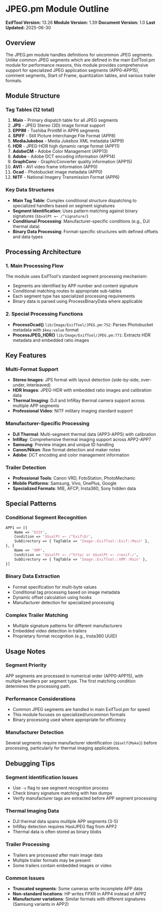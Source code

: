 # JPEG.pm Module Outline

**ExifTool Version:** 13.26
**Module Version:** 1.39
**Document Version:** 1.0
**Last Updated:** 2025-06-30

## Overview

The JPEG.pm module handles definitions for uncommon JPEG segments. Unlike common JPEG segments which are defined in the main ExifTool.pm module for performance reasons, this module provides comprehensive support for specialized JPEG application segments (APP0-APP15), comment segments, Start of Frame, quantization tables, and various trailer formats.

## Module Structure

### Tag Tables (12 total)

1. **Main** - Primary dispatch table for all JPEG segments
2. **JPS** - JPEG Stereo (3D) image format support
3. **EPPIM** - Toshiba PrintIM in APP6 segments
4. **SPIFF** - Still Picture Interchange File Format (APP8)
5. **MediaJukebox** - Media Jukebox XML metadata (APP9)
6. **HDR** - JPEG-HDR high dynamic range format (APP11)
7. **AdobeCM** - Adobe Color Management (APP13)
8. **Adobe** - Adobe DCT encoding information (APP14)
9. **GraphConv** - GraphicConverter quality information (APP15)
10. **AVI1** - AVI video frame information (APP0)
11. **Ocad** - Photobucket image metadata (APP0)
12. **NITF** - National Imagery Transmission Format (APP6)

### Key Data Structures

- **Main Tag Table**: Complex conditional structure dispatching to specialized handlers based on segment signatures
- **Segment Identification**: Uses pattern matching against binary signatures (`$$valPt =~ /^signature/`)
- **Conditional Processing**: Manufacturer-specific conditions (e.g., DJI thermal data)
- **Binary Data Processing**: Format-specific structures with defined offsets and data types

## Processing Architecture

### 1. Main Processing Flow

The module uses ExifTool's standard segment processing mechanism:

- Segments are identified by APP number and content signature
- Conditional matching routes to appropriate sub-tables
- Each segment type has specialized processing requirements
- Binary data is parsed using ProcessBinaryData where applicable

### 2. Special Processing Functions

- **ProcessOcad()** `lib/Image/ExifTool/JPEG.pm:752`: Parses Photobucket metadata with `$key:value` format
- **ProcessJPEG_HDR()** `lib/Image/ExifTool/JPEG.pm:771`: Extracts HDR metadata and embedded ratio images

## Key Features

### Multi-Format Support

- **Stereo Images**: JPS format with layout detection (side-by-side, over-under, interleaved)
- **HDR Images**: JPEG-HDR with embedded ratio images and calibration data
- **Thermal Imaging**: DJI and InfiRay thermal camera support across multiple APP segments
- **Professional Video**: NITF military imaging standard support

### Manufacturer-Specific Processing

- **DJI Thermal**: Multi-segment thermal data (APP3-APP5) with calibration
- **InfiRay**: Comprehensive thermal imaging support across APP2-APP7
- **Samsung**: Preview images and unique ID handling
- **Canon/Nikon**: Raw format detection and maker notes
- **Adobe**: DCT encoding and color management information

### Trailer Detection

- **Professional Tools**: Canon VRD, FotoStation, PhotoMechanic
- **Mobile Platforms**: Samsung, Vivo, OnePlus, Google
- **Specialized Formats**: MIE, AFCP, Insta360, Sony hidden data

## Special Patterns

### Conditional Segment Recognition

```perl
APP1 => [{
    Name => 'EXIF',
    Condition => '$$valPt =~ /^Exif\0/',
    SubDirectory => { TagTable => 'Image::ExifTool::Exif::Main' },
}, {
    Name => 'XMP',
    Condition => '$$valPt =~ /^http/ or $$valPt =~ /<exif:/',
    SubDirectory => { TagTable => 'Image::ExifTool::XMP::Main' },
}]
```

### Binary Data Extraction

- Format specification for multi-byte values
- Conditional tag processing based on image metadata
- Dynamic offset calculation using hooks
- Manufacturer detection for specialized processing

### Complex Trailer Matching

- Multiple signature patterns for different manufacturers
- Embedded video detection in trailers
- Proprietary format recognition (e.g., Insta360 UUID)

## Usage Notes

### Segment Priority

APP segments are processed in numerical order (APP0-APP15), with multiple handlers per segment type. The first matching condition determines the processing path.

### Performance Considerations

- Common JPEG segments are handled in main ExifTool.pm for speed
- This module focuses on specialized/uncommon formats
- Binary processing used where appropriate for efficiency

### Manufacturer Detection

Several segments require manufacturer identification (`$$self{Make}`) before processing, particularly for thermal imaging applications.

## Debugging Tips

### Segment Identification Issues

- Use `-v` flag to see segment recognition process
- Check binary signature matching with hex dumps
- Verify manufacturer tags are extracted before APP segment processing

### Thermal Imaging Data

- DJI thermal data spans multiple APP segments (3-5)
- InfiRay detection requires HasIJPEG flag from APP2
- Thermal data is often stored as binary blobs

### Trailer Processing

- Trailers are processed after main image data
- Multiple trailer formats may be present
- Some trailers contain embedded images or video

### Common Issues

- **Truncated segments**: Some cameras write incomplete APP data
- **Non-standard locations**: HP writes FPXR in APP4 instead of APP2
- **Manufacturer variations**: Similar formats with different signatures (Samsung variants in APP2)
